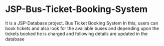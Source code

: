 # JSP-Bus-Ticket-Booking-System
It is a JSP-Database project. Bus Ticket Booking System
In this, users can book tickets and also look for the available buses and depending upon the tickets booked he is charged and following details are updated in the database
